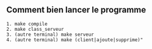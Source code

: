 ## Comment bien lancer le programme
	1. make compile
	2. make class_serveur
	3. (autre terminal) make serveur
	4. (autre terminal) make (client|ajoute|supprime)"

